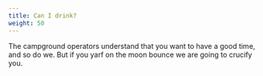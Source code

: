 ```yaml
---
title: Can I drink?
weight: 50
---
```

The campground operators understand that you want to have a good time, and so do we. But if you yarf on the moon bounce we are going to crucify you.
